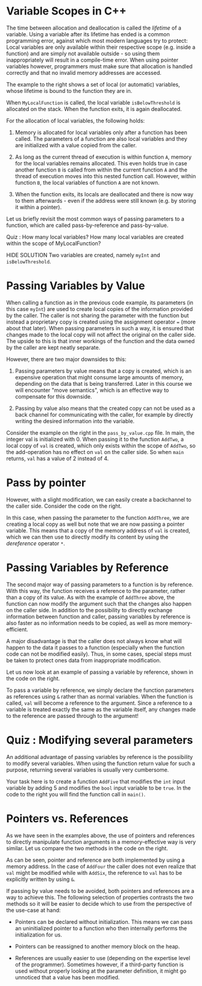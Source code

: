 # Variable Scopes in C++
The time between allocation and deallocation is called the *_lifetime_* of a variable. Using a variable after its lifetime has ended is a common programming error, against which most modern languages try to protect: Local variables are only available within their respective scope (e.g. inside a function) and are simply not available outside - so using them inappropriately will result in a compile-time error. When using pointer variables however, programmers must make sure that allocation is handled correctly and that no invalid memory addresses are accessed.

The example to the right shows a set of local (or automatic) variables, whose lifetime is bound to the function they are in.

When `MyLocalFunction` is called, the local variable `isBelowThreshold` is allocated on the stack. When the function exits, it is again deallocated.

For the allocation of local variables, the following holds:

1. Memory is allocated for local variables only after a function has been called. The parameters of a function are also local variables and they are initialized with a value copied from the caller.

2. As long as the current thread of execution is within function `A`, memory for the local variables remains allocated. This even holds true in case another function `B` is called from within the current function `A` and the thread of execution moves into this nested function call. However, within function `B`, the local variables of function `A` are not known.

3. When the function exits, its locals are deallocated and there is now way to them afterwards - even if the address were still known (e.g. by storing it within a pointer).

Let us briefly revisit the most common ways of passing parameters to a function, which are called pass-by-reference and pass-by-value.

Quiz : How many local variables?
How many local variables are created within the scope of MyLocalFunction?

HIDE SOLUTION
Two variables are created, namely `myInt` and `isBelowThreshold`.

# Passing Variables by Value
When calling a function as in the previous code example, its parameters (in this case `myInt`) are used to create local copies of the information provided by the caller. The caller is not sharing the parameter with the function but instead a proprietary copy is created using the assignment operator `=` (more about that later). When passing parameters in such a way, it is ensured that changes made to the local copy will not affect the original on the caller side. The upside to this is that inner workings of the function and the data owned by the caller are kept neatly separate.

However, there are two major downsides to this:

1. Passing parameters by value means that a copy is created, which is an expensive operation that might consume large amounts of memory, depending on the data that is being transferred. Later in this course we will encounter "move semantics", which is an effective way to compensate for this downside.

2. Passing by value also means that the created copy can not be used as a back channel for communicating with the caller, for example by directly writing the desired information into the variable.

Consider the example on the right in the `pass_by_value.cpp` file. In main, the integer val is initialized with 0. When passing it to the function `AddTwo`, a local copy of `val` is created, which only exists within the scope of `AddTwo`, so the add-operation has no effect on `val` on the caller side. So when `main` returns, `val` has a value of 2 instead of 4.

# Pass by pointer
However, with a slight modification, we can easily create a backchannel to the caller side. Consider the code on the right.

In this case, when passing the parameter to the function `AddThree`, we are creating a local copy as well but note that we are now passing a pointer variable. This means that a copy of the memory address of `val` is created, which we can then use to directly modify its content by using the *dereference* operator `*`.

# Passing Variables by Reference
The second major way of passing parameters to a function is by reference. With this way, the function receives a reference to the parameter, rather than a copy of its value. As with the example of `AddThree` above, the function can now modify the argument such that the changes also happen on the caller side. In addition to the possibility to directly exchange information between function and caller, passing variables by reference is also faster as no information needs to be copied, as well as more memory-efficient.

A major disadvantage is that the caller does not always know what will happen to the data it passes to a function (especially when the function code can not be modified easily). Thus, in some cases, special steps must be taken to protect ones data from inappropriate modification.

Let us now look at an example of passing a variable by reference, shown in the code on the right.

To pass a variable by reference, we simply declare the function parameters as references using `&` rather than as normal variables. When the function is called, `val` will become a reference to the argument. Since a reference to a variable is treated exactly the same as the variable itself, any changes made to the reference are passed through to the argument!

# Quiz : Modifying several parameters
An additional advantage of passing variables by reference is the possibility to modify several variables. When using the function return value for such a purpose, returning several variables is usually very cumbersome.

Your task here is to create a function `AddFive` that modifies the `int` input variable by adding 5 and modifies the `bool` input variable to be `true`. In the code to the right you will find the function call in `main()`.

# Pointers vs. References
As we have seen in the examples above, the use of pointers and references to directly manipulate function arguments in a memory-effective way is very similar. Let us compare the two methods in the code on the right.

As can be seen, pointer and reference are both implemented by using a memory address. In the case of `AddFour` the caller does not even realize that `val` might be modified while with `AddSix`, the reference to `val` has to be explicitly written by using `&`.

If passing by value needs to be avoided, both pointers and references are a way to achieve this. The following selection of properties contrasts the two methods so it will be easier to decide which to use from the perspective of the use-case at hand:

* Pointers can be declared without initialization. This means we can pass an uninitialized pointer to a function who then internally performs the initialization for us.

* Pointers can be reassigned to another memory block on the heap.

* References are usually easier to use (depending on the expertise level of the programmer). Sometimes however, if a third-party function is used without properly looking at the parameter definition, it might go unnoticed that a value has been modified.
